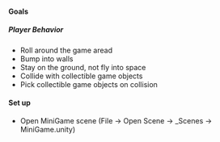 #### Goals
##### Player Behavior
- Roll around the game aread
- Bump into walls
- Stay on the ground, not fly into space
- Collide with collectible game objects
- Pick collectible game objects on collision
#### Set up
- Open MiniGame scene (File -> Open Scene -> _Scenes -> MiniGame.unity)
